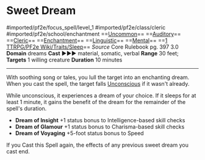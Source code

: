 # Sweet Dream
#imported/pf2e/focus_spell/level_1 #imported/pf2e/class/cleric #imported/pf2e/school/enchantment 
==[Uncommon](uncommon.md)== ==[Auditory](auditory.md)== ==[Cleric](rules/traits/cleric.md)== ==[Enchantment](enchantment.md)== ==[Linguistic](linguistic.md)== ==[Mental](mental.md)== ==[1 TTRPG/PF2e Wiki/Traits/Sleep](1%20TTRPG/PF2e%20Wiki/Traits/Sleep)==
*Source* Core Rulebook pg. 397 3.0
**Domain** dreams
**Cast** ►►► material, somatic, verbal
**Range** 30 feet; **Targets** 1 willing creature
**Duration** 10 minutes

---
With soothing song or tales, you lull the target into an enchanting dream. When you cast the spell, the target falls [Unconscious](../../../Conditions/Unconscious.md) if it wasn't already.

While unconscious, it experiences a dream of your choice. If it sleeps for at least 1 minute, it gains the benefit of the dream for the remainder of the spell's duration.

- **Dream of Insight** +1 status bonus to Intelligence-based skill checks
- **Dream of Glamour** +1 status bonus to Charisma-based skill checks
- **Dream of Voyaging** +5-foot status bonus to Speed

If you Cast this Spell again, the effects of any previous sweet dream you cast end.